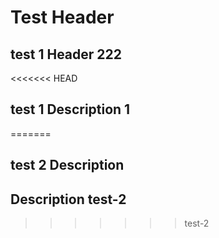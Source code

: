 # Test Header

## test 1 Header 222

<<<<<<< HEAD
## test 1 Description 1
=======
## test 2 Description

## Description test-2

>>>>>>> test-2
